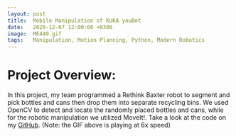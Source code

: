 ```yaml
---
layout: post
title:  Mobile Manipulation of KUKA youBot
date:   2020-12-07 12:00:00 +0300
image:  ME449.gif
tags:   Manipulation, Motion Planning, Python, Modern Robotics
---
```

# Project Overview:
In this project, my team programmed a Rethink Baxter robot to segment and pick bottles and cans then drop them into separate recycling bins. We used OpenCV to detect and locate the randomly placed bottles and cans, while for the robotic manipulation we utilized MoveIt!. Take a look at the code on my <a href="https://github.com/gingineer95/baxter-recycling-segmentation" target="_blank" rel="noopener noreferrer">GitHub</a>. (Note: the GIF above is playing at 6x speed)